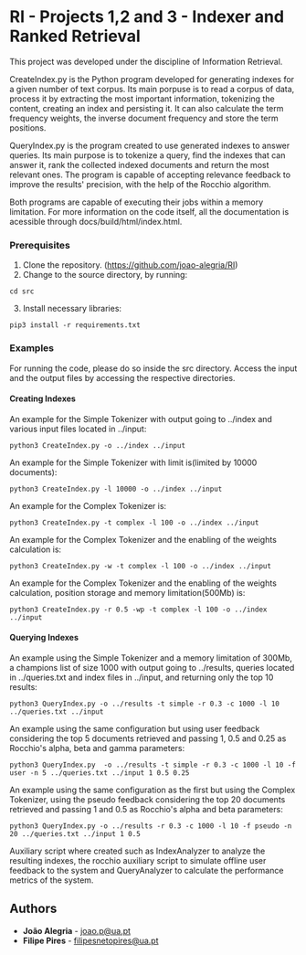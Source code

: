 # RI - Projects 1,2 and 3 - Indexer and Ranked Retrieval

This project was developed under the discipline of Information Retrieval.

CreateIndex.py is the Python program developed for generating indexes for a given number of text corpus.
Its main porpuse is to read a corpus of data, process it by extracting the most important information, tokenizing the content, creating an index and persisting it.
It can also calculate the term frequency weights, the inverse document frequency and store the term positions.

QueryIndex.py is the program created to use generated indexes to answer queries.
Its main purpose is to tokenize a query, find the indexes that can answer it, rank the collected indexed documents and return the most relevant ones.
The program is capable of accepting relevance feedback to improve the results' precision, with the help of the Rocchio algorithm.

Both programs are capable of executing their jobs within a memory limitation. 
For more information on the code itself, all the documentation is acessible through docs/build/html/index.html.

### Prerequisites

1. Clone the repository. (https://github.com/joao-alegria/RI)
2. Change to the source directory, by running:
```
cd src
```
3. Install necessary libraries:
```
pip3 install -r requirements.txt
```

### Examples

For running the code, please do so inside the src directory. Access the input and the output files by accessing the respective directories.

#### Creating Indexes

An example for the Simple Tokenizer with output going to ../index and various input files located in ../input:

```
python3 CreateIndex.py -o ../index ../input
```

An example for the Simple Tokenizer with limit is(limited by 10000 documents):

```
python3 CreateIndex.py -l 10000 -o ../index ../input
```

An example for the Complex Tokenizer is:

```
python3 CreateIndex.py -t complex -l 100 -o ../index ../input
```

An example for the Complex Tokenizer  and the enabling of the weights calculation is:

```
python3 CreateIndex.py -w -t complex -l 100 -o ../index ../input
```

An example for the Complex Tokenizer  and the enabling of the weights calculation, position storage and memory limitation(500Mb) is:

```
python3 CreateIndex.py -r 0.5 -wp -t complex -l 100 -o ../index ../input
```

#### Querying Indexes

An example using the Simple Tokenizer and a memory limitation of 300Mb, a champions list of size 1000 with output going to ../results, queries located in ../queries.txt and index files in ../input, and returning only the top 10 results:

```
python3 QueryIndex.py -o ../results -t simple -r 0.3 -c 1000 -l 10 ../queries.txt ../input
```

An example using the same configuration but using user feedback considering the top 5 documents retrieved and passing 1, 0.5 and 0.25 as Rocchio's alpha, beta and gamma parameters:

```
python3 QueryIndex.py  -o ../results -t simple -r 0.3 -c 1000 -l 10 -f user -n 5 ../queries.txt ../input 1 0.5 0.25
```

An example using the same configuration as the first but using the Complex Tokenizer, using the pseudo feedback considering the top 20 documents retrieved and passing 1 and 0.5 as Rocchio's alpha and beta parameters:


```
python3 QueryIndex.py -o ../results -r 0.3 -c 1000 -l 10 -f pseudo -n 20 ../queries.txt ../input 1 0.5
```

Auxiliary script where created such as IndexAnalyzer to analyze the resulting indexes, the rocchio auxiliary script to simulate offline user feedback to the system and QueryAnalyzer to calculate the performance metrics of the system.

## Authors

* **João Alegria** - joao.p@ua.pt
* **Filipe Pires** - filipesnetopires@ua.pt

